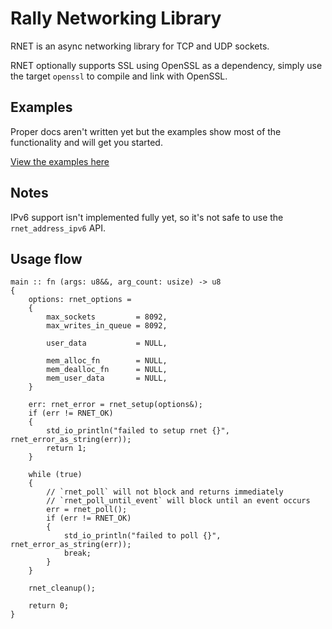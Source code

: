 # Rally Networking Library

RNET is an async networking library for TCP and UDP sockets. 

RNET optionally supports SSL using OpenSSL as a dependency, simply use the target `openssl` to compile and link with OpenSSL. 

## Examples

Proper docs aren't written yet but the examples show most of the functionality and will get you started.

[View the examples here](https://github.com/soulfoam/rnet-examples)

## Notes

IPv6 support isn't implemented fully yet, so it's not safe to use the `rnet_address_ipv6` API.

## Usage flow
    
```
main :: fn (args: u8&&, arg_count: usize) -> u8
{
    options: rnet_options =
    {   
        max_sockets         = 8092,
        max_writes_in_queue = 8092,

        user_data           = NULL,

        mem_alloc_fn        = NULL, 
        mem_dealloc_fn      = NULL, 
        mem_user_data       = NULL, 
    }

    err: rnet_error = rnet_setup(options&);
    if (err != RNET_OK)
    {
        std_io_println("failed to setup rnet {}", rnet_error_as_string(err));
        return 1;
    }
    
    while (true)
    {
        // `rnet_poll` will not block and returns immediately
        // `rnet_poll_until_event` will block until an event occurs 
        err = rnet_poll(); 
        if (err != RNET_OK)
        {     
            std_io_println("failed to poll {}", rnet_error_as_string(err));
            break;
        }
    }

    rnet_cleanup();

    return 0;
}
```

